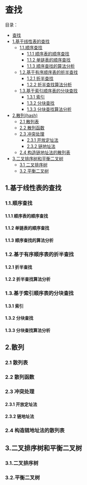 # 查找
目录：
<!-- TOC -->
- [查找](#查找)
- [1.基于线性表的查找](#基于线性表的查找)
    - [1.1.顺序查找](#顺序查找)
        - [1.1.1 顺序表的顺序查找](#顺序表的顺序查找)
        - [1.1.2 单链表的顺序查找](#单链表的顺序查找)
        - [1.1.3 顺序查找的算法分析](#顺序查找的算法分析)
    - [1.2.基于有序顺序表的折半查找](#基于有序顺序表的折半查找)
        - [1.2.1 折半查找](#折半查找)
        - [1.2.2 折半查找算法分析](#折半查找算法分析)
    - [1.3.基于索引顺序表的分块查找](#基于索引顺序表的分块查找)
        - [1.3.1 索引](#索引)
        - [1.3.2 分块查找](#分块查找)
        - [1.3.3 分块查找算法分析](#分块查找算法分析)
- [2.散列(hash)](#散列(hash))
    - [2.1 散列表](#散列表)
    - [2.2 散列函数](#散列函数)
    - [2.3 冲突处理](#冲突处理)
        - [2.3.1 开放定址法](#开放定址法)
        - [2.3.2 链地址法](#链地址法)
    - [2.4 构造链地址法的散列表](#构造链地址法的散列表)
- [3.二叉排序树和平衡二叉树](#二叉排序树和平衡二叉树)
    - [3.1 二叉排序树](#二叉排序树)
    - [3.2 平衡二叉树](#平衡二叉树)
<!-- /MarkdownTOC -->
## 1.基于线性表的查找

### 1.1.顺序查找
#### 1.1.1 顺序表的顺序查找

#### 1.1.2 单链表的顺序查找

#### 1.1.3 顺序查找的算法分析

### 1.2.基于有序顺序表的折半查找
#### 1.2.1 折半查找

#### 1.2.2 折半查找算法分析

### 1.3.基于索引顺序表的分块查找

#### 1.3.1 索引

#### 1.3.2 分块查找

#### 1.3.3 分块查找算法分析

## 2.散列
### 2.1 散列表

### 2.2 散列函数

### 2.3 冲突处理
#### 2.3.1 开放定址法

#### 2.3.2 链地址法

### 2.4 构造链地址法的散列表

## 3.二叉排序树和平衡二叉树

### 3.1.二叉排序树

### 3.2.平衡二叉树

